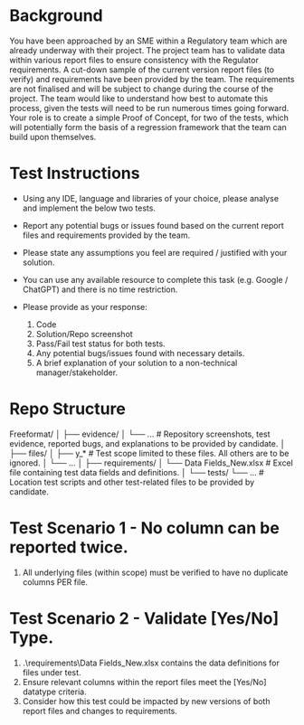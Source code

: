 # Background

You have been approached by an SME within a Regulatory team which are already underway with their project.
The project team has to validate data within various report files to ensure consistency with the Regulator requirements.
A cut-down sample of the current version report files (to verify) and requirements have been provided by the team.
The requirements are not finalised and will be subject to change during the course of the project.
The team would like to understand how best to automate this process, given the tests will need to be run numerous times going forward.
Your role is to create a simple Proof of Concept, for two of the tests, which will potentially form the basis of a regression framework that the team can build upon themselves.


# Test Instructions 

* Using any IDE, language and libraries of your choice, please analyse and implement the below two tests.
* Report any potential bugs or issues found based on the current report files and requirements provided by the team.
* Please state any assumptions you feel are required / justified with your solution.
* You can use any available resource to complete this task (e.g. Google / ChatGPT)  and there is no time restriction.

* Please provide as your response:
	
	1. Code
	2. Solution/Repo screenshot
	3. Pass/Fail test status for both tests.
	4. Any potential bugs/issues found with necessary details.
	5. A brief explanation of your solution to a non-technical manager/stakeholder.



# Repo Structure 

Freeformat/
│
├── evidence/
│   └── ...  # Repository screenshots, test evidence, reported bugs, and explanations to be provided by candidate.
│
├── files/
│   ├── y_*  # Test scope limited to these files. All others are to be ignored.
│   └── ...
│
├── requirements/
│   └── Data Fields_New.xlsx  # Excel file containing test data fields and definitions.
│
└── tests/
    └── ...  # Location test scripts and other test-related files to be provided by candidate.
	
	

# Test Scenario 1 - No column can be reported twice.

1.	All underlying files (within scope) must be verified to have no duplicate columns PER file.


# Test Scenario 2 - Validate [Yes/No] Type.

1. .\requirements\Data Fields_New.xlsx contains the data definitions for files under test.
2. Ensure relevant columns within the report files meet the [Yes/No] datatype criteria.
3. Consider how this test could be impacted by new versions of both report files and changes to requirements.

